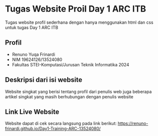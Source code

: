# Tugas Website Proil Day 1 ARC ITB

Tugas website profil sederhana dengan hanya menggunakan html dan css untuk tugas Day 1 ARC ITB

## Profil

- Renuno Yuqa Frinardi 
- NIM 19624126/13524080
- Fakultas STEI-Komputasi/Jurusan Teknik Informatika 2024

## Deskripsi dari isi website

Website singkat yang berisi tentang profil dari penulis web juga beberapa artikel singkat yang masih berhubungan dengan penulis website

## Link Live Website

Website dapat di cek secara langsung pada link berikut:
https://renuno-frinardi.github.io/Day1-Training-ARC-13524080/
